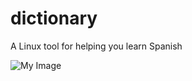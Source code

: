 # dictionary
A Linux tool for helping you learn Spanish

![My Image](cristiangabor.github.com/dictionary/demonstartion/animatied.gif)
